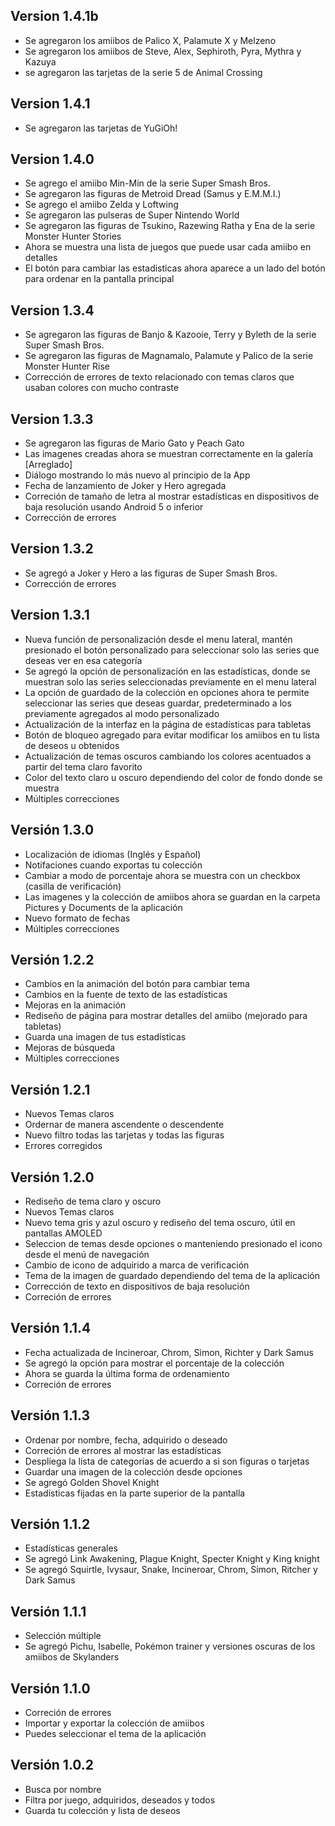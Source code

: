 ## Version 1.4.1b
- Se agregaron los amiibos de Palico X, Palamute X y Melzeno
- Se agregaron los amiibos de Steve, Alex, Sephiroth, Pyra, Mythra y Kazuya
- se agregaron las tarjetas de la serie 5 de Animal Crossing

## Version 1.4.1
- Se agregaron las tarjetas de YuGiOh!
## Version 1.4.0
- Se agrego el amiibo Min-Min de la serie Super Smash Bros.
- Se agregaron las figuras de Metroid Dread (Samus y E.M.M.I.)
- Se agrego el amiibo Zelda y Loftwing
- Se agregaron las pulseras de Super Nintendo World
- Se agregaron las figuras de Tsukino, Razewing Ratha y Ena de la serie Monster Hunter Stories
- Ahora se muestra una lista de juegos que puede usar cada amiibo en detalles
- El botón para cambiar las estadisticas ahora aparece a un lado del botón para ordenar en la pantalla principal

## Version 1.3.4
- Se agregaron las figuras de Banjo & Kazooie, Terry y Byleth de la serie Super Smash Bros.
- Se agregaron las figuras de Magnamalo, Palamute y Palico de la serie Monster Hunter Rise
- Corrección de errores de texto relacionado con temas claros que usaban colores con mucho contraste

## Version 1.3.3
- Se agregaron las figuras de Mario Gato y Peach Gato
- Las imagenes creadas ahora se muestran correctamente en la galería [Arreglado]
- Diálogo mostrando lo más nuevo al principio de la App
- Fecha de lanzamiento de Joker y Hero agregada
- Correción de tamaño de letra al mostrar estadísticas en dispositivos de baja resolución usando Android 5 o inferior
- Corrección de errores

## Version 1.3.2
- Se agregó a Joker y Hero a las figuras de Super Smash Bros.
- Corrección de errores

## Version 1.3.1
- Nueva función de personalización desde el menu lateral, mantén presionado el botón personalizado para seleccionar solo las series que deseas ver en esa categoría
- Se agregó la opción de personalización en las estadísticas, donde se muestran solo las series seleccionadas previamente en el menu lateral
- La opción de guardado de la colección en opciones ahora te permite seleccionar las series que deseas guardar, predeterminado a los previamente agregados al modo personalizado
- Actualización de la interfaz en la página de estadísticas para tabletas
- Botón de bloqueo agregado para evitar modificar los amiibos en tu lista de deseos u obtenidos
- Actualización de temas oscuros cambiando los colores acentuados a partir del tema claro favorito
- Color del texto claro u oscuro dependiendo del color de fondo donde se muestra
- Múltiples correcciones

## Versión 1.3.0
- Localización de idiomas (Inglés y Español)
- Notifaciones cuando exportas tu colección
- Cambiar a modo de porcentaje ahora se muestra con un checkbox (casilla de verificación)
- Las imagenes y la colección de amiibos ahora se guardan en la carpeta Pictures y Documents de la aplicación
- Nuevo formato de fechas
- Múltiples correcciones

## Versión 1.2.2
- Cambios en la animación del botón para cambiar tema
- Cambios en la fuente de texto de las estadísticas
- Mejoras en la animación
- Rediseño de página para mostrar detalles del amiibo (mejorado para tabletas)
- Guarda una imagen de tus estadísticas
- Mejoras de búsqueda
- Múltiples correcciones

## Versión 1.2.1
- Nuevos Temas claros
- Ordernar de manera ascendente o descendente
- Nuevo filtro todas las tarjetas y todas las figuras
- Errores corregidos

## Versión 1.2.0
- Rediseño de tema claro y oscuro
- Nuevos Temas claros
- Nuevo tema gris y azul oscuro y rediseño del tema oscuro, útil en pantallas AMOLED
- Seleccion de temas desde opciones o manteniendo presionado el icono desde el menú de navegación
- Cambio de icono de adquirido a marca de verificación
- Tema de la imagen de guardado dependiendo del tema de la aplicación
- Corrección de texto en dispositivos de baja resolución
- Correción de errores

## Versión 1.1.4
- Fecha actualizada de Incineroar, Chrom, Simon, Richter y Dark Samus
- Se agregó la opción para mostrar el porcentaje de la colección
- Ahora se guarda la última forma de ordenamiento
- Correción de errores

## Versión 1.1.3
- Ordenar por nombre, fecha, adquirido o deseado
- Correción de errores al mostrar las estadísticas
- Despliega la lista de categorías de acuerdo a si son figuras o tarjetas
- Guardar una imagen de la colección desde opciones
- Se agregó Golden Shovel Knight
- Estadísticas fijadas en la parte superior de la pantalla

## Versión 1.1.2
- Estadísticas generales
- Se agregó Link Awakening, Plague Knight, Specter Knight y King knight
- Se agregó Squirtle, Ivysaur, Snake, Incineroar, Chrom, Simon, Ritcher y Dark Samus  

## Versión 1.1.1
- Selección múltiple
- Se agregó Pichu, Isabelle, Pokémon trainer y versiones oscuras de los amiibos de Skylanders

## Versión 1.1.0
- Correción de errores
- Importar y exportar la colección de amiibos
- Puedes seleccionar el tema de la aplicación

## Versión 1.0.2
- Busca por nombre
- Filtra por juego, adquiridos, deseados y todos
- Guarda tu colección y lista de deseos